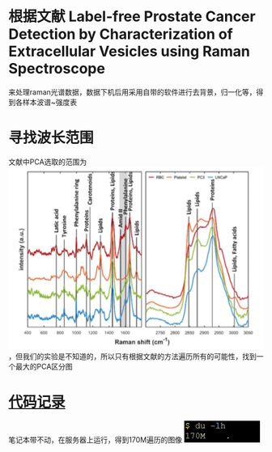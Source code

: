 # 根据文献 Label-free Prostate Cancer Detection by Characterization of Extracellular Vesicles using Raman Spectroscope 
来处理raman光谱数据，数据下机后用采用自带的软件进行去背景，归一化等，得到各样本波谱~强度表

# 寻找波长范围
文献中PCA选取的范围为 ![wave](https://github.com/xiao7462/Bioinformatics/blob/master/pic/wave.png) ，但我们的实验是不知道的，所以只有根据文献的方法遍历所有的可能性，找到一个最大的PCA区分图

# [代码记录](https://github.com/xiao7462/Bioinformatics/blob/master/raman_spectrum/pca2.py)
  笔记本带不动，在服务器上运行，得到170M遍历的图像  ![du-lh](https://github.com/xiao7462/Bioinformatics/blob/master/pic/du%20-lh.png)
